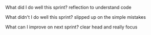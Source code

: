 What did I do well this sprint?
reflection to understand code


 What didn't I do well this sprint?
slipped up on the simple mistakes

 What can I improve on next sprint?
 clear head and really focus